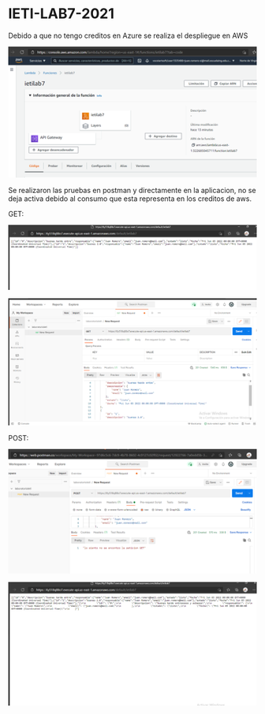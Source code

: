 # IETI-LAB7-2021

Debido a que no tengo creditos en Azure se realiza el despliegue en AWS

![alt text](https://github.com/JuanRomero11/IETI-LAB7-2021/blob/main/images/awsLambda.PNG)

Se realizaron las pruebas en postman y directamente en la aplicacion, no se deja activa debido al consumo que esta representa en los creditos de aws.

GET:

![alt text](https://github.com/JuanRomero11/IETI-LAB7-2021/blob/main/images/GetAWS.PNG)

![!alt text](https://github.com/JuanRomero11/IETI-LAB7-2021/blob/main/images/Captura.PNG)

POST:

![!alt text](https://github.com/JuanRomero11/IETI-LAB7-2021/blob/main/images/postPostman.PNG)

![!alt text](https://github.com/JuanRomero11/IETI-LAB7-2021/blob/main/images/PostAWS.PNG)